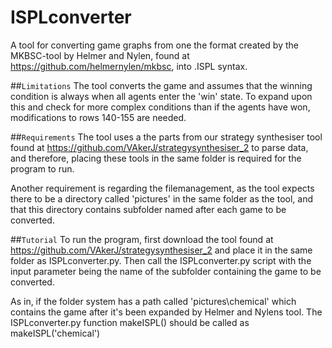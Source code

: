 # ISPLconverter
A tool for converting game graphs from one the format created by the MKBSC-tool by Helmer and Nylen, found at https://github.com/helmernylen/mkbsc, into .ISPL syntax.

##`Limitations`
The tool converts the game and assumes that the winning condition is always when all agents enter the 'win' state. To expand upon this and check for more complex conditions than if the agents have won, modifications to rows 140-155 are needed.

##`Requirements`
The tool uses a the parts from our strategy synthesiser tool found at https://github.com/VAkerJ/strategysynthesiser_2 to parse data, and therefore, placing these tools in the same folder is required for the program to run.

Another requirement is regarding the filemanagement, as the tool expects there to be a directory called 'pictures' in the same folder as the tool, and that this directory contains subfolder named after each game to be converted.

##`Tutorial`
To run the program, first download the tool found at https://github.com/VAkerJ/strategysynthesiser_2 and place it in the same folder as ISPLconverter.py. Then call the ISPLconverter.py script with the input parameter being the name of the subfolder containing the game to be converted.

As in, if the folder system has a path called 'pictures\chemical\' which contains the game after it's been expanded by Helmer and Nylens tool. The ISPLconverter.py function makeISPL() should be called as makeISPL('chemical')
